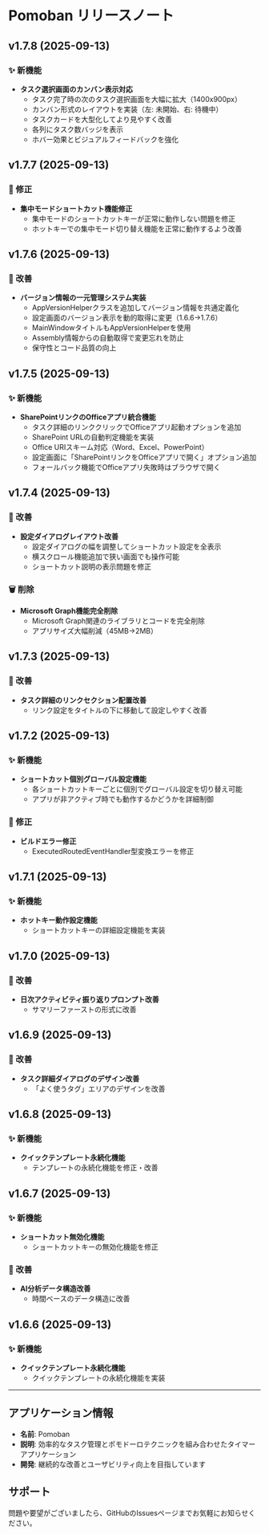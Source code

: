 # Pomoban リリースノート

## v1.7.8 (2025-09-13)

### ✨ 新機能
- **タスク選択画面のカンバン表示対応**
  - タスク完了時の次のタスク選択画面を大幅に拡大（1400x900px）
  - カンバン形式のレイアウトを実装（左: 未開始、右: 待機中）
  - タスクカードを大型化してより見やすく改善
  - 各列にタスク数バッジを表示
  - ホバー効果とビジュアルフィードバックを強化

## v1.7.7 (2025-09-13)

### 🐛 修正
- **集中モードショートカット機能修正**
  - 集中モードのショートカットキーが正常に動作しない問題を修正
  - ホットキーでの集中モード切り替え機能を正常に動作するよう改善

## v1.7.6 (2025-09-13)

### 🔧 改善
- **バージョン情報の一元管理システム実装**
  - AppVersionHelperクラスを追加してバージョン情報を共通定義化
  - 設定画面のバージョン表示を動的取得に変更（1.6.6→1.7.6）
  - MainWindowタイトルもAppVersionHelperを使用
  - Assembly情報からの自動取得で変更忘れを防止
  - 保守性とコード品質の向上

## v1.7.5 (2025-09-13)

### ✨ 新機能
- **SharePointリンクのOfficeアプリ統合機能**
  - タスク詳細のリンククリックでOfficeアプリ起動オプションを追加
  - SharePoint URLの自動判定機能を実装
  - Office URIスキーム対応（Word、Excel、PowerPoint）
  - 設定画面に「SharePointリンクをOfficeアプリで開く」オプション追加
  - フォールバック機能でOfficeアプリ失敗時はブラウザで開く

## v1.7.4 (2025-09-13)

### 🔧 改善
- **設定ダイアログレイアウト改善**
  - 設定ダイアログの幅を調整してショートカット設定を全表示
  - 横スクロール機能追加で狭い画面でも操作可能
  - ショートカット説明の表示問題を修正

### 🗑️ 削除
- **Microsoft Graph機能完全削除**
  - Microsoft Graph関連のライブラリとコードを完全削除
  - アプリサイズ大幅削減（45MB→2MB）

## v1.7.3 (2025-09-13)

### 🔧 改善
- **タスク詳細のリンクセクション配置改善**
  - リンク設定をタイトルの下に移動して設定しやすく改善

## v1.7.2 (2025-09-13)

### ✨ 新機能
- **ショートカット個別グローバル設定機能**
  - 各ショートカットキーごとに個別でグローバル設定を切り替え可能
  - アプリが非アクティブ時でも動作するかどうかを詳細制御

### 🐛 修正
- **ビルドエラー修正**
  - ExecutedRoutedEventHandler型変換エラーを修正

## v1.7.1 (2025-09-13)

### ✨ 新機能
- **ホットキー動作設定機能**
  - ショートカットキーの詳細設定機能を実装

## v1.7.0 (2025-09-13)

### 🔧 改善
- **日次アクティビティ振り返りプロンプト改善**
  - サマリーファーストの形式に改善

## v1.6.9 (2025-09-13)

### 🔧 改善
- **タスク詳細ダイアログのデザイン改善**
  - 「よく使うタグ」エリアのデザインを改善

## v1.6.8 (2025-09-13)

### ✨ 新機能
- **クイックテンプレート永続化機能**
  - テンプレートの永続化機能を修正・改善

## v1.6.7 (2025-09-13)

### ✨ 新機能
- **ショートカット無効化機能**
  - ショートカットキーの無効化機能を修正

### 🔧 改善
- **AI分析データ構造改善**
  - 時間ベースのデータ構造に改善

## v1.6.6 (2025-09-13)

### ✨ 新機能
- **クイックテンプレート永続化機能**
  - クイックテンプレートの永続化機能を実装

---

## アプリケーション情報

- **名前**: Pomoban
- **説明**: 効率的なタスク管理とポモドーロテクニックを組み合わせたタイマーアプリケーション
- **開発**: 継続的な改善とユーザビリティ向上を目指しています

## サポート

問題や要望がございましたら、GitHubのIssuesページまでお気軽にお知らせください。